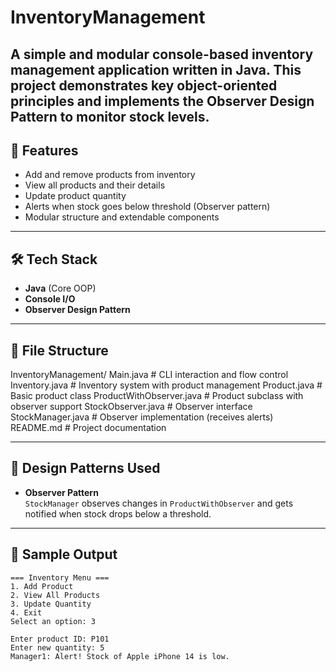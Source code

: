 # InventoryManagement
A simple and modular console-based inventory management application written in Java.   This project demonstrates key object-oriented principles and implements the **Observer Design Pattern** to monitor stock levels.
---

## 🚀 Features

- Add and remove products from inventory
- View all products and their details
- Update product quantity
- Alerts when stock goes below threshold (Observer pattern)
- Modular structure and extendable components

---

## 🛠 Tech Stack

- **Java** (Core OOP)
- **Console I/O**
- **Observer Design Pattern**

---

## 📁 File Structure
InventoryManagement/
Main.java # CLI interaction and flow control
Inventory.java # Inventory system with product management
 Product.java # Basic product class
 ProductWithObserver.java # Product subclass with observer support
StockObserver.java # Observer interface
 StockManager.java # Observer implementation (receives alerts)
README.md # Project documentation

---

## 🧩 Design Patterns Used

- **Observer Pattern**  
  `StockManager` observes changes in `ProductWithObserver` and gets notified when stock drops below a threshold.

---

## 🧪 Sample Output

```text
=== Inventory Menu ===
1. Add Product
2. View All Products
3. Update Quantity
4. Exit
Select an option: 3

Enter product ID: P101
Enter new quantity: 5
Manager1: Alert! Stock of Apple iPhone 14 is low.
